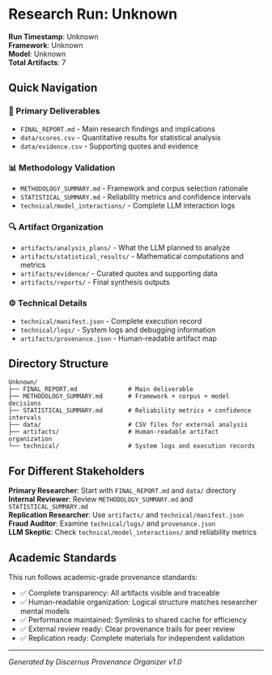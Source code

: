 # Research Run: Unknown

**Run Timestamp**: Unknown  
**Framework**: Unknown  
**Model**: Unknown  
**Total Artifacts**: 7

## Quick Navigation

### 🎯 Primary Deliverables
- `FINAL_REPORT.md` - Main research findings and implications
- `data/scores.csv` - Quantitative results for statistical analysis
- `data/evidence.csv` - Supporting quotes and evidence

### 📊 Methodology Validation  
- `METHODOLOGY_SUMMARY.md` - Framework and corpus selection rationale
- `STATISTICAL_SUMMARY.md` - Reliability metrics and confidence intervals
- `technical/model_interactions/` - Complete LLM interaction logs

### 🔍 Artifact Organization
- `artifacts/analysis_plans/` - What the LLM planned to analyze
- `artifacts/statistical_results/` - Mathematical computations and metrics
- `artifacts/evidence/` - Curated quotes and supporting data
- `artifacts/reports/` - Final synthesis outputs

### ⚙️ Technical Details
- `technical/manifest.json` - Complete execution record
- `technical/logs/` - System logs and debugging information
- `artifacts/provenance.json` - Human-readable artifact map

## Directory Structure

```
Unknown/
├── FINAL_REPORT.md              # Main deliverable
├── METHODOLOGY_SUMMARY.md       # Framework + corpus + model decisions
├── STATISTICAL_SUMMARY.md       # Reliability metrics + confidence intervals
├── data/                        # CSV files for external analysis
├── artifacts/                   # Human-readable artifact organization
└── technical/                   # System logs and execution records
```

## For Different Stakeholders

**Primary Researcher**: Start with `FINAL_REPORT.md` and `data/` directory  
**Internal Reviewer**: Review `METHODOLOGY_SUMMARY.md` and `STATISTICAL_SUMMARY.md`  
**Replication Researcher**: Use `artifacts/` and `technical/manifest.json`  
**Fraud Auditor**: Examine `technical/logs/` and `provenance.json`  
**LLM Skeptic**: Check `technical/model_interactions/` and reliability metrics

## Academic Standards

This run follows academic-grade provenance standards:
- ✅ Complete transparency: All artifacts visible and traceable
- ✅ Human-readable organization: Logical structure matches researcher mental models  
- ✅ Performance maintained: Symlinks to shared cache for efficiency
- ✅ External review ready: Clear provenance trails for peer review
- ✅ Replication ready: Complete materials for independent validation

---
*Generated by Discernus Provenance Organizer v1.0*

